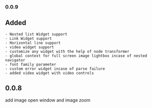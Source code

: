 ### 0.0.9
## Added
    - Nested list Widget support
    - Link Widget support
    - Horizontal line support
    - video widget support
    - customize any widget with the help of node transformer 
    - global context for full screen image lightbox incase of nested navigator
    - font family parameter
    - custom error widget incase of parse failure
    - added video widget with video controls
## 0.0.8

add image open window and image zoom 
